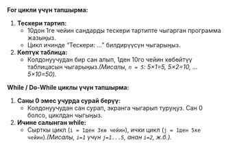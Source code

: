 **For цикли үчүн тапшырма:**

1. **Тескери тартип:**
    - 10дон 1ге чейин сандарды тескери тартипте чыгарган программа жазыңыз.
    - Цикл ичинде “Тескери: ...” билдирүүсүн чыгарыңыз.
2. **Көптүк таблица:**
    - Колдонуучудан бир сан алып, 1ден 10го чейин көбөйтүү таблицасын чыгарыңыз.*(Мисалы, `n = 5`: 5×1=5, 5×2=10, ... 5×10=50).*


**While / Do-While циклы үчүн тапшырма:**

1. **Саны 0 эмес учурда сурай берүү:**
    - Колдонуучудан сан сурап, экранга чыгарып туруңуз. Сан 0 болсо, циклдан чыгыңыз.
2. **Ичине салынган while:**
    - Сырткы цикл (`i = 1ден 3кө чейин`), ички цикл (`j = 1ден 5ке чейин`).*(Мисалы, `i=1` үчүн `j=1...5`, анан `i=2`, ж.б.).*